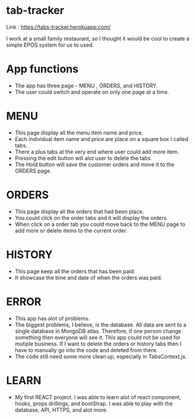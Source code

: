 # tab-tracker
Link : https://tabs-tracker.herokuapp.com/

I work at a small family restaurant, so I thought it would be cool to create a simple EPOS system for us to used. 

# App functions 
*  The app has three page - MENU , ORDERS, and HISTORY.  
*  The user could switch and operate on only one page at a time.  

# MENU
*  This page display all the menu item name and price.  
*  Each individual item name and price are place on a square box I called tabs.  
*  There a plus tabs at the very end where user could add more item.   
*  Pressing the edit button will alot user to delete the tabs.  
*  The Hold button will save the customer orders and move it to the ORDERS page.   

# ORDERS
*  This page display all the orders that had been place.  
*  You could click on the order tabs and it will display the orders.  
*  When click on a order tab you could move back to the MENU page to add more or delete items to the current order.  

# HISTORY
*  This page keep all the orders that has been paid.  
*  It showcase the time and date of when the orders was paid.  

# ERROR
*  This app has alot of problems.  
*  The biggest problems, I believe, is the database. All data are sent to a single database in MongoDB atlas. Therefore, if one person change something then everyone will see it. This app could not be used for mutiple business. If I want to delete the orders or history tabs then I have to manually go into the code and deleted from there.  
*  The code still need some more clean up, especially in TabsContext.js.  

# LEARN
*  My first REACT project. I was able to learn alot of react component, hooks, props drillings, and bootStrap. I was able to play with the database, API, HTTPS, and alot more.  
